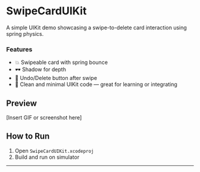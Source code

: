 # SwipeCardUIKit

A simple UIKit demo showcasing a swipe-to-delete card interaction using spring physics.

### Features
- 💥 Swipeable card with spring bounce
- 🕶️ Shadow for depth
- 🔄 Undo/Delete button after swipe
- 🧼 Clean and minimal UIKit code — great for learning or integrating

## Preview
[Insert GIF or screenshot here]

## How to Run
1. Open `SwipeCardUIKit.xcodeproj`
2. Build and run on simulator

---
